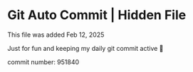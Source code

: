 # Git Auto Commit | Hidden File

This file was added Feb 12, 2025

Just for fun and keeping my daily git commit active 🤪

commit number: 951840

